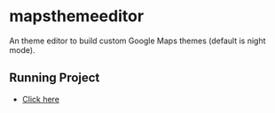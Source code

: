 # mapsthemeeditor
An theme editor to build custom Google Maps themes (default is night mode).

## Running Project
- [Click here](https://erickvieira.github.io/mapsthemeeditor/)
